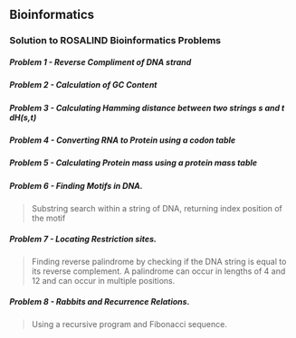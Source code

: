 ## Bioinformatics
### Solution to ROSALIND Bioinformatics Problems

##### Problem 1 - Reverse Compliment of DNA strand

##### Problem 2 - Calculation of GC Content

##### Problem 3 - Calculating Hamming distance between two strings s and t dH(s,t)

##### Problem 4 - Converting RNA to Protein using a codon table

##### Problem 5 - Calculating Protein mass using a protein mass table

##### Problem 6 - Finding Motifs in DNA. 
> Substring search within a string of DNA, returning index position of the motif

##### Problem 7 - Locating Restriction sites. 
> Finding reverse palindrome by checking if the DNA string is equal to its reverse complement. A palindrome can occur in lengths of 4 and 12 and can occur in multiple positions. 

##### Problem 8 - Rabbits and Recurrence Relations. 
> Using a recursive program and Fibonacci sequence.
